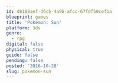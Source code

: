 ```yaml
---
id: d8188aef-d6c5-4a96-afcc-67fdf50cefba
blueprint: games
title: 'Pokémon: Sun'
platform: 3ds
genre:
  - rpg
digital: false
physical: true
guide: false
pending: false
posted: '2016-10-28'
slug: pokemon-sun
---
```

